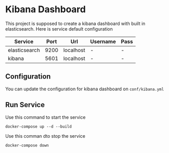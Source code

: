 # Kibana Dashboard

This project is supposed to create a kibana dashboard with built in elasticsearch. Here is service default configuration

|Service | Port | Url | Username  | Pass |
|---|---|---|---|---|
|elasticsearch|9200|localhost|-|-|
|kibana|5601|localhost|-|-|

## Configuration

You can update the configuration for kibana dashboard on `conf/kibana.yml`

## Run Service

Use this command to start the service

```
docker-compose up --d --build
```

Use this comman dto stop the service

```
docker-compose down
```


